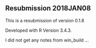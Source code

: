 ## Resubmission 2018JAN08

This is a resubmission of version 0.1.8

Developed with R Version 3.4.3.

I did not get any notes from win_build ...

